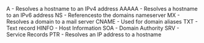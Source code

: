 A - Resolves a hostname to an IPv4 address
AAAAA - Resolves a hostname to an IPv6 address
NS - Referencesto the domains nameserver
MX - Resolves a domain to a mail server
CNAME - Used for domain aliases
TXT - Text record
HINFO - Host Information
SOA - Domain Authority
SRV - Service Records
PTR - Resolves an IP address to a hostname